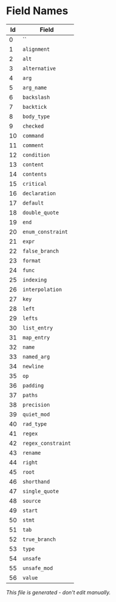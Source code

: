 # Field Names

|  Id | Field                                    |
|-----|------------------------------------------|
|   0 | ``                                       |
|   1 | `alignment`                              |
|   2 | `alt`                                    |
|   3 | `alternative`                            |
|   4 | `arg`                                    |
|   5 | `arg_name`                               |
|   6 | `backslash`                              |
|   7 | `backtick`                               |
|   8 | `body_type`                              |
|   9 | `checked`                                |
|  10 | `command`                                |
|  11 | `comment`                                |
|  12 | `condition`                              |
|  13 | `content`                                |
|  14 | `contents`                               |
|  15 | `critical`                               |
|  16 | `declaration`                            |
|  17 | `default`                                |
|  18 | `double_quote`                           |
|  19 | `end`                                    |
|  20 | `enum_constraint`                        |
|  21 | `expr`                                   |
|  22 | `false_branch`                           |
|  23 | `format`                                 |
|  24 | `func`                                   |
|  25 | `indexing`                               |
|  26 | `interpolation`                          |
|  27 | `key`                                    |
|  28 | `left`                                   |
|  29 | `lefts`                                  |
|  30 | `list_entry`                             |
|  31 | `map_entry`                              |
|  32 | `name`                                   |
|  33 | `named_arg`                              |
|  34 | `newline`                                |
|  35 | `op`                                     |
|  36 | `padding`                                |
|  37 | `paths`                                  |
|  38 | `precision`                              |
|  39 | `quiet_mod`                              |
|  40 | `rad_type`                               |
|  41 | `regex`                                  |
|  42 | `regex_constraint`                       |
|  43 | `rename`                                 |
|  44 | `right`                                  |
|  45 | `root`                                   |
|  46 | `shorthand`                              |
|  47 | `single_quote`                           |
|  48 | `source`                                 |
|  49 | `start`                                  |
|  50 | `stmt`                                   |
|  51 | `tab`                                    |
|  52 | `true_branch`                            |
|  53 | `type`                                   |
|  54 | `unsafe`                                 |
|  55 | `unsafe_mod`                             |
|  56 | `value`                                  |

*This file is generated - don't edit manually.*
